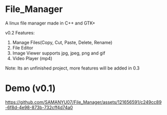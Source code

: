 # File_Manager
A linux file manager made in C++ and GTK+

v0.2 Features:
1. Manage Files(Copy, Cut, Paste, Delete, Rename)
2. File Editor
3. Image Viewer supports jpg, jpeg, png and gif
4. Video Player (mp4)

Note: Its an unfinished project, more features will be added in 0.3

# Demo (v0.1)
https://github.com/SAMANYU07/File_Manager/assets/121656591/c249cc89-6f8d-4e98-873b-732cff4d74a0
